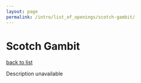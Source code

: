 ```yaml
---
layout: page
permalink: /intro/list_of_openings/scotch-gambit/
---
```


# Scotch Gambit

[back to list](..)

Description unavailable